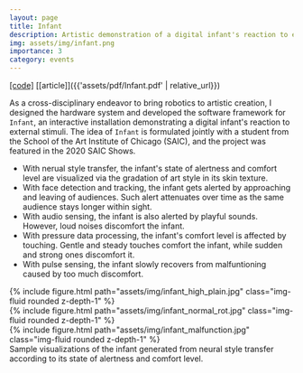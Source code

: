 ```yaml
---
layout: page
title: Infant
description: Artistic demonstration of a digital infant's reaction to external stimuli.
img: assets/img/infant.png
importance: 3
category: events
---
```


[[code]](https://github.com/shengjie-lin/Infant) [[article]]({{'assets/pdf/Infant.pdf' | relative_url}})

As a cross-disciplinary endeavor to bring robotics to artistic creation, I designed the hardware system and developed the software framework for `Infant`, an interactive installation demonstrating a digital infant's reaction to external stimuli. The idea of `Infant` is formulated jointly with a student from the School of the Art Institute of Chicago (SAIC), and the project was featured in the 2020 SAIC Shows.

* With nerual style transfer, the infant's state of alertness and comfort level are visualized via the gradation of art style in its skin texture.
* With face detection and tracking, the infant gets alerted by approaching and leaving of audiences. Such alert attenuates over time as the same audience stays longer within sight.
* With audio sensing, the infant is also alerted by playful sounds. However, loud noises discomfort the infant.
* With pressure data processing, the infant's comfort level is affected by touching. Gentle and steady touches comfort the infant, while sudden and strong ones discomfort it.
* With pulse sensing, the infant slowly recovers from malfuntioning caused by too much discomfort.

<div class="row">
    <div class="col-sm mt-3 mt-md-0">
        {% include figure.html path="assets/img/infant_high_plain.jpg" class="img-fluid rounded z-depth-1" %}
    </div>
    <div class="col-sm mt-3 mt-md-0">
        {% include figure.html path="assets/img/infant_normal_rot.jpg" class="img-fluid rounded z-depth-1" %}
    </div>
    <div class="col-sm mt-3 mt-md-0">
        {% include figure.html path="assets/img/infant_malfunction.jpg" class="img-fluid rounded z-depth-1" %}
    </div>
</div>
<div class="caption">
    Sample visualizations of the infant generated from neural style transfer according to its state of alertness and comfort level.
</div>
